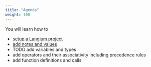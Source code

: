 ```yaml
---
title: "Agenda"
weight: 100
---
```


You will learn how to
* [setup a Langium project](/calculator-tutorial/0-setup)
* [add notes and values](/calculator-tutorial/1-notes)
* TODO add variables and types
* add operators and their associativity including precedence rules
* add function definitions and calls